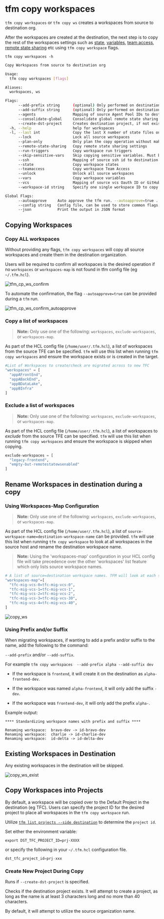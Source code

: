 # tfm copy workspaces

`tfm copy workspaces` or `tfm copy ws` creates a workspaces from source to destination org.

After the workspaces are created at the destination, the next step is to copy the rest of the workspaces settings such as [state](copy_workspace_state.md), [variables](copy_workspace_variables.md), [team access](copy_workspace_teamaccess.md), [remote state sharing](copy_workspace_remote_state_sharing.md) etc using `tfm copy workspace` flags.  

`tfm copy workspaces -h`

```bash
Copy Workspaces from source to destination org

Usage:
  tfm copy workspaces [flags]

Aliases:
  workspaces, ws

Flags:
      --add-prefix string      (optional) Only performed on destination workspaces, adds a prefix, if missing.
      --add-suffix string      (optional) Only performed on destination workspaces, adds a suffix, if missing.
      --agents                 Mapping of source Agent Pool IDs to destination Agent Pool IDs in config file
      --consolidate-global     Consolidate global remote state sharing settings. Must be used with --remote-state-sharing flag
      --create-dst-project     Creates destination project, if not existing. Defaults to source organization name.
  -h, --help                   help for workspaces
  -l, --last int               Copy the last X number of state files only.
      --lock                   Lock all source workspaces
      --plan-only              Only plan the copy operation without making changes
      --remote-state-sharing   Copy remote state sharing settings
      --run-triggers           Copy workspace run triggers
      --skip-sensitive-vars    Skip copying sensitive variables. Must be used with --vars flag
      --ssh                    Mapping of source ssh id to destination ssh id in config file
      --state                  Copy workspace states
      --teamaccess             Copy workspace Team Access
      --unlock                 Unlock all source workspaces
      --vars                   Copy workspace variables
      --vcs                    Mapping of source vcs Oauth ID or GitHub App ID to destination vcs Oauth or GitHub App ID in config file
      --workspace-id string    Specify one single workspace ID to copy to destination

Global Flags:
      --autoapprove     Auto approve the tfm run. --autoapprove=true . false by default
      --config string   Config file, can be used to store common flags, (default is ~/.tfm.hcl).
      --json            Print the output in JSON format
```

## Copying Workspaces 
### Copy ALL workspaces

Without providing any flags, `tfm copy workspaces` will copy all source workspaces and create them in the destination organization.

Users will be required to confirm all workspaces is the desired operation if no `workspaces` or `workspaces-map` is not found in tfm config file (eg `~/.tfm.hcl`).

![tfm_cp_ws_confirm](../images/tfm_copy_ws_confirm.png)

To automate the confirmation, the flag `--autoapprove=true` can be provided during a `tfm` run.

![tfm_cp_ws_confirm_autoapprove](../images/tfm_copy_ws_confirm_autoapprove.png)

### Copy a list of workspaces

> **Note:** Only use one of the following: `workspaces`, `exclude-workspaces`, or `workspaces-map`. 

As part of the HCL config file (`/home/user/.tfm.hcl`), a list of workspaces from the source TFE can be specified. `tfm` will use this list when running `tfm copy workspaces` and ensure the workspace exists or is created in the target.

``` terraform
#List of Workspaces to create/check are migrated across to new TFC
"workspaces" = [
  "appAFrontEnd",
  "appABackEnd",
  "appBDataLake",
  "appBInfra"
]
```

### Exclude a list of workspaces

> **Note:** Only use one of the following: `workspaces`, `exclude-workspaces`, or `workspaces-map`. 

As part of the HCL config file (`/home/user/.tfm.hcl`), a list of workspaces to _exclude_ from the source TFE can be specified. `tfm` will use this list when running `tfm copy workspaces` and ensure the workspace is skipped when copying. 

``` terraform
exclude-workspaces = [
  "legacy-frontend",
  "empty-but-remotestatewsenabled"
]
```

## Rename Workspaces in destination during a copy

### Using Workspaces-Map Configuration

> **Note:** Only use one of the following: `workspaces`, `exclude-workspaces`, or `workspaces-map`. 

As part of the HCL config file (`/home/user/.tfm.hcl`), a list of `source-workspace-name=destination-workspace-name` can be provided. `tfm` will use this list when running `tfm copy workspace` to look at all workspaces in the source host and rename the destination workspace name.

> **Note:** Using the 'workspaces-map' configuration in your HCL config file will take precedence over the other 'workspaces' list feature which only lists source workspace names.

```terraform
# A list of source=destination workspace names. TFM will look at each source workspace and recreate the workspace with the specified destination name.
"workspaces-map"=[
  "tfc-mig-vcs-0=tfc-mig-vcs-0",
  "tfc-mig-vcs-1=tfc-mig-vcs-1",
  "tfc-mig-vcs-2=tfc-mig-vcs-2",
  "tfc-mig-vcs-3=tfc-mig-vcs-30",
  "tfc-mig-vcs-4=tfc-mig-vcs-40",
]
```

![copy_ws](../images/copy_ws.png)

### Using Prefix and/or Suffix

When migrating workspaces, if wanting to add a prefix and/or suffix to the name, add the following to the command:

`--add-prefix` and/or `--add-suffix`. 

For example `tfm copy workspaces  --add-prefix alpha --add-suffix dev`

- If the workspace is `frontend`, it will create it on the destination as `alpha-frontend-dev`. 

- If the workspace was named `alpha-frontend`, it will only add the suffix `-dev`. 

- If the workspace was `frontend-dev`, it will only add the prefix `alpha-`. 

Example output: 

```
**** Standardizing workspace names with prefix and suffix ****

Renaming workspace:  bravo-dev -> id-bravo-dev
Renaming workspace:  charlie -> id-charlie-dev
Renaming workspace:  id-delta -> id-delta-dev
```


## Existing Workspaces in Destination

Any existing workspaces in the destination will be skipped.

![copy_ws_exist](../images/copy_ws_exists.png)

## Copy Workspaces into Projects

By default, a workspace will be copied over to the Default Project in the destination (eg TFC).
Users can specify the project ID for the desired project to place all workspaces in the `tfm copy workspace` run.

Utilize [`tfm list projects --side destination`](../commands/list_projects.md#side-flag) to determine the `project id`.

Set either the environment variable:

```bast
export DST_TFC_PROJECT_ID=prj-XXXX
```

or specify the following in your `~/.tfm.hcl` configuration file.

```terraform
dst_tfc_project_id=prj-xxx 
```

### Create New Project During Copy

Runs if `--create-dst-project` is specified. 

Checks if the destination project exists. It will attempt to create a project, as long as the name is at least 3 characters long and no more than 40 characters. 

By default, it will attempt to utilize the source organization name. 
